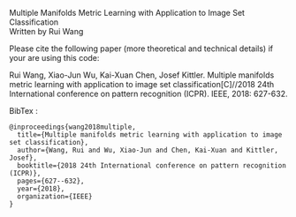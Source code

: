 ﻿Multiple Manifolds Metric Learning with Application to Image Set Classification  
Written by Rui Wang  

Please cite the following paper (more theoretical and technical details) if your are using this code:

Rui Wang, Xiao-Jun Wu, Kai-Xuan Chen, Josef Kittler. Multiple manifolds metric learning with application to image set classification[C]//2018 24th International conference on pattern recognition (ICPR). IEEE, 2018: 627-632.

BibTex : 
```
@inproceedings{wang2018multiple,
  title={Multiple manifolds metric learning with application to image set classification},
  author={Wang, Rui and Wu, Xiao-Jun and Chen, Kai-Xuan and Kittler, Josef},
  booktitle={2018 24th International conference on pattern recognition (ICPR)},
  pages={627--632},
  year={2018},
  organization={IEEE}
}
```




